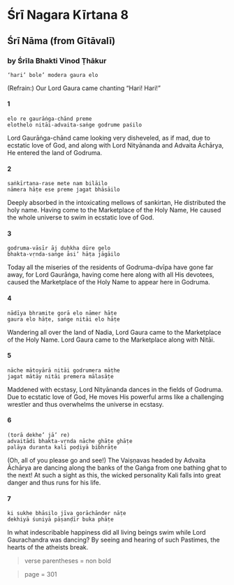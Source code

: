 # Śrī Nagara Kīrtana 8

## Śrī Nāma (from Gītāvalī)

### by Śrīla Bhakti Vinod Ṭhākur

    ‘hari’ bole’ modera gaura elo

(Refrain:) Our Lord Gaura came chanting “Hari! Hari!”

#### 1

    elo re gaurāṅga-chānd preme
    elothelo nitāi-advaita-saṅge godrume paśilo

Lord Gaurāṅga-chānd came looking very disheveled, as if mad, due to ecstatic love of God, and along with Lord Nityānanda and Advaita Āchārya, He entered the land of Godruma.

#### 2

    saṅkīrtana-rase mete nam bilāilo
    nāmera hāṭe ese preme jagat bhāsāilo

Deeply absorbed in the intoxicating mellows of sankirtan, He distributed the holy name. Having come to the Marketplace of the Holy Name, He caused the whole universe to swim in ecstatic love of God.

#### 3

    godruma-vāsīr āj duḥkha dūre gelo
    bhakta-vṛnda-saṅge āsi’ hāṭa jāgāilo

Today all the miseries of the residents of Godruma-dvīpa have gone far away, for Lord Gaurāṅga, having come here along with all His devotees, caused the Marketplace of the Holy Name to appear here in Godruma.

#### 4

    nādīya bhramite gorā elo nāmer hāṭe
    gaura elo hāṭe, saṅge nitāi elo hāṭe

Wandering all over the land of Nadia, Lord Gaura came to the Marketplace of the Holy Name. Lord Gaura came to the Marketplace along with Nitāi.

#### 5

    nāche mātoyārā nitāi godrumera māṭhe
    jagat mātāy nitāi premera mālasāṭe

Maddened with ecstasy, Lord Nityānanda dances in the fields of Godruma. Due to ecstatic love of God, He moves His powerful arms like a challenging wrestler and thus overwhelms the universe in ecstasy.

#### 6

    (torā dekhe’ jā’ re)
    advaitādi bhakta-vṛnda nāche ghāṭe ghāṭe
    palāya duranta kali poḍiyā bibhrāṭe

(Oh, all of you please go and see!) The Vaiṣṇavas headed by Advaita Āchārya are dancing along the banks of the Gaṅga from one bathing ghat to the next! At such a sight as this, the wicked personality Kali falls into great danger and thus runs for his life.

#### 7

    ki sukhe bhāsilo jīva gorāchānder nāṭe
    dekhiyā śuniyā pāṣanḍīr buka phāṭe

In what indescribable happiness did all living beings swim while Lord Gaurachandra was dancing? By seeing and hearing of such Pastimes, the hearts of the atheists break.

> verse parentheses = non bold

> page = 301
